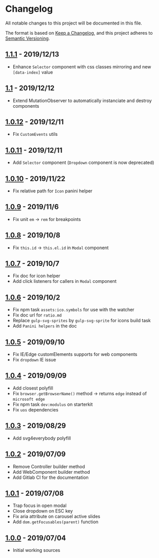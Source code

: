 # Changelog

All notable changes to this project will be documented in this file.

The format is based on [Keep a Changelog](https://keepachangelog.com/en/1.0.0/),
and this project adheres to [Semantic Versioning](https://semver.org/spec/v2.0.0.html).

## [1.1.1](https://git.cross-systems.ch/wide-front/modulus/tags/v1.1.1) - 2019/12/13
- Enhance `Selector` component with css classes mirroring and new `[data-index]` value

## [1.1](https://git.cross-systems.ch/wide-front/modulus/tags/v1.1) - 2019/12/12
- Extend MutationObserver to automatically instanciate and destroy components

## [1.0.12](https://git.cross-systems.ch/wide-front/modulus/tags/v1.0.12) - 2019/12/11
- Fix `CustomEvents` utils

## [1.0.11](https://git.cross-systems.ch/wide-front/modulus/tags/v1.0.11) - 2019/12/11
- Add `Selector` component (`Dropdown` component is now deprecated)

## [1.0.10](https://git.cross-systems.ch/wide-front/modulus/tags/v1.0.10) - 2019/11/22
- Fix relative path for `Icon` panini helper

## [1.0.9](https://git.cross-systems.ch/wide-front/modulus/tags/v1.0.9) - 2019/11/6
- Fix unit `em` -> `rem` for breakpoints

## [1.0.8](https://git.cross-systems.ch/wide-front/modulus/tags/v1.0.8) - 2019/10/8
- Fix `this.id` -> `this.el.id` in `Modal` component

## [1.0.7](https://git.cross-systems.ch/wide-front/modulus/tags/v1.0.7) - 2019/10/7
- Fix doc for icon helper 
- Add click listeners for callers in `Modal` component

## [1.0.6](https://git.cross-systems.ch/wide-front/modulus/tags/v1.0.6) - 2019/10/2
- Fix npm task `assets:ico.symbols` for use with the watcher
- Fix doc url for `ratio.md`
- Replace `gulp-svg-sprites` by `gulp-svg-sprite` for icons build task
- Add `Panini helpers` in the doc

## [1.0.5](https://git.cross-systems.ch/wide-front/modulus/tags/v1.0.5) - 2019/09/10
- Fix IE/Edge customElements supports for web components
- Fix `dropdown` IE issue

## [1.0.4](https://git.cross-systems.ch/wide-front/modulus/tags/v1.0.4) - 2019/09/09
- Add closest polyfill 
- Fix `browser.getBrowserName()` method -> returns `edge` instead of `microsoft edge`
- Fix npm task `dev:modulus` on starterkit
- Fix `uos` dependencies

## [1.0.3](https://git.cross-systems.ch/wide-front/modulus/tags/v1.0.3) - 2019/08/29
- Add svg4everybody polyfill

## [1.0.2](https://git.cross-systems.ch/wide-front/modulus/tags/v1.0.2) - 2019/07/09
- Remove Controller builder method
- Add WebComponent builder method
- Add Gitlab CI for the documentation

## [1.0.1](https://git.cross-systems.ch/wide-front/modulus/tags/v1.0.1) - 2019/07/08
- Trap focus in open modal
- Close dropdown on ESC key
- Fix aria attribute on carousel active slides
- Add `dom.getFocusables(parent)` function

## [1.0.0](https://git.cross-systems.ch/wide-front/modulus/tags/v1.0.0) - 2019/07/04
- Initial working sources